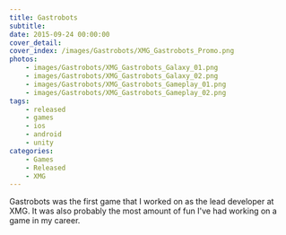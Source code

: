 ```yaml
---
title: Gastrobots
subtitle: 
date: 2015-09-24 00:00:00
cover_detail: 
cover_index: /images/Gastrobots/XMG_Gastrobots_Promo.png
photos: 
	- images/Gastrobots/XMG_Gastrobots_Galaxy_01.png
	- images/Gastrobots/XMG_Gastrobots_Galaxy_02.png
	- images/Gastrobots/XMG_Gastrobots_Gameplay_01.png
	- images/Gastrobots/XMG_Gastrobots_Gameplay_02.png
tags:
	- released
	- games
	- ios
	- android
	- unity
categories:
	- Games
	- Released
	- XMG
---
```


Gastrobots was the first game that I worked on as the lead developer at XMG. It was also probably the most amount of fun I've had working on a game in my career.